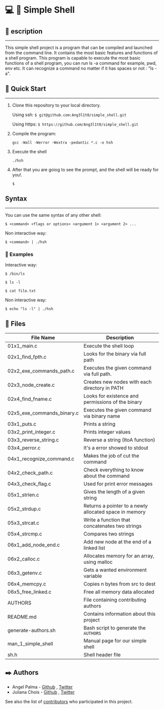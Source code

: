 # :computer: :shell: Simple Shell

## :page_with_curl: escription
-----
This simple shell project is a program that can be compiled and launched from the command line. It contains the most basic features and functions of a shell program.
This program is capable to execute the most basic functions of a shell program, you can run ls -a command for example, pwd, env etc.
It can recognize a command no matter if it has spaces or not : "ls        -a".

## :runner: Quick Start
-----
1. Clone this repository to your local directory.

    Using ssh: ```$ git@github.com:Ang3l1t0/simple_shell.git```
  
    Using https: ```$ https://github.com/Ang3l1t0/simple_shell.git```
  
2. Compile the program:
    ```
    gcc -Wall -Werror -Wextra -pedantic *.c -o hsh
    ```
3. Execute the shell
    ```
    ./hsh
    ```
4. After that you are goiog to see the prompt, and the shell will be ready for you!.
    ```
    $ 
    ```
    
## Syntax
-----
You can use the same syntax of any other shell:
  ```
  $ <command> <flags or options> <argument 1> <argument 2> ...
  ```
Non interactive way:
  ```
  $ <command> | ./hsh
  ```

### :memo: Examples
Interactive way: 
  ```
  $ /bin/ls
  ```
  ```
  $ ls -l
  ```
  ```
  $ cat file.txt
  ```
Non interactive way:
  ```
  $ echo "ls -l" | ./hsh
  ```
## :file_folder: Files

| File Name | Description |
| --- | --- |
| 01x1_main.c | Execute the shell loop |
| 02x1_find_fpth.c | Looks for the binary via full path |
| 02x2_exe_commands_path.c | Executes the given command via full path. |
| 02x3_node_create.c | Creates new nodes with each directory in PATH |
| 02x4_find_fname.c | Looks for existence and permissions of the binary |
| 02x5_exe_commands_binary.c | Executes the given command via binary name |
| 03x1_puts.c | Prints a string |
| 03x2_print_integer.c | Prints integer values |
| 03x3_reverse_string.c | Reverse a string (ItoA function) |
| 03x4_perror.c | It's a error showed to stdout |
| 04x1_recognize_command.c | Makes the job of cut the command |
| 04x2_check_path.c | Check everything to know about the command |
| 04x3_check_flag.c | Used for print error messages |
| 05x1_strlen.c | Gives the length of a given string |
| 05x2_strdup.c | Returns a pointer to a newly allocated space in memory |
| 05x3_strcat.c | Write a function that concatenates two strings |
| 05x4_strcmp.c | Compares two strings |
| 06x1_add_node_end.c | Add new node at the end of a linked list |
| 06x2_calloc.c | Allocates memory for an array, using malloc |
| 06x3_getenv.c | Gets a wanted environment variable |
| 06x4_memcpy.c | Copies n bytes from src to dest |
| 06x5_free_linked.c | Free all memory data allocated |
| AUTHORS |  File containing contributing authors |
| README.md |  Contains information about this project |
| generate-authors.sh | Bash script to generate the `AUTHORS` |
| man_1_simple_shell | Manual page for our simple shell |
| sh.h | Shell header file |


## :black_nib: Authors

- Angel Palma - [Github](https://github.com/Ang3l1t0) , [Twitter](https://twitter.com/Ang3lp)
- Juliana Chois - [Github](https://github.com/julianachois) , [Twitter](https://twitter.com/julianachois)

See also the list of [contributors](https://github.com/Ang3l1t0/simple_shell/graphs/contributors) who participated in this project.
